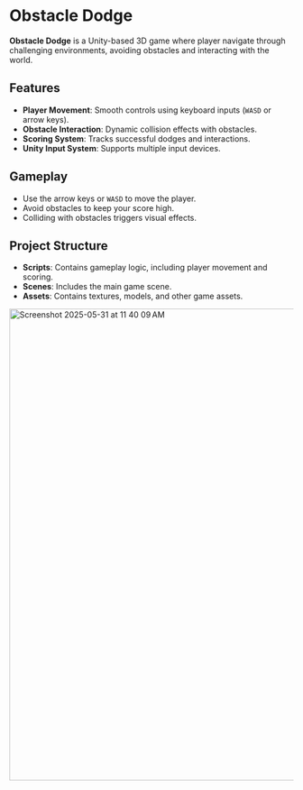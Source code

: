 # Obstacle Dodge

**Obstacle Dodge** is a Unity-based 3D game where player navigate through challenging environments, avoiding obstacles and interacting with the world.

## Features
- **Player Movement**: Smooth controls using keyboard inputs (`WASD` or arrow keys).
- **Obstacle Interaction**: Dynamic collision effects with obstacles.
- **Scoring System**: Tracks successful dodges and interactions.
- **Unity Input System**: Supports multiple input devices.


## Gameplay
- Use the arrow keys or `WASD` to move the player.
- Avoid obstacles to keep your score high.
- Colliding with obstacles triggers visual effects.

## Project Structure
- **Scripts**: Contains gameplay logic, including player movement and scoring.
- **Scenes**: Includes the main game scene.
- **Assets**: Contains textures, models, and other game assets.

<img width="837" alt="Screenshot 2025-05-31 at 11 40 09 AM" src="https://github.com/user-attachments/assets/e8855775-5c5e-440f-ba9f-b06cc56231fd" />
